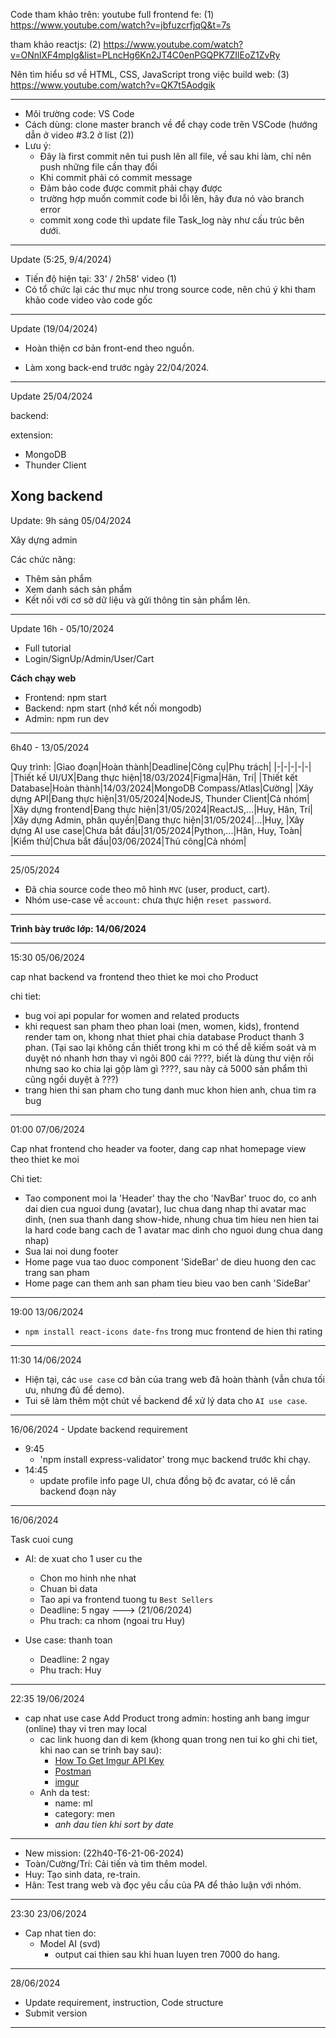 Code tham khảo trên: youtube
full frontend fe: (1) https://www.youtube.com/watch?v=jbfuzcrfjqQ&t=7s

tham khảo reactjs: (2) https://www.youtube.com/watch?v=ONnlXF4mpIg&list=PLncHg6Kn2JT4C0enPGQPK7ZIlEoZ1ZvRy

Nên tìm hiểu sơ về HTML, CSS, JavaScript trong việc build web: (3) https://www.youtube.com/watch?v=QK7t5Aodgik

---

- Môi trường code: VS Code
- Cách dùng:
  clone master branch về để chạy code trên VSCode
  (hướng dẫn ở video #3.2 ở list (2))
- Lưu ý:
  - Đây là first commit nên tui push lên all file, về sau khi làm, chỉ nên push những file cần thay đổi
  - Khi commit phải có commit message
  - Đảm bảo code được commit phải chạy được
  - trường hợp muốn commit code bi lỗi lên, hãy đưa nó vào branch error
  - commit xong code thì update file Task_log này như cấu trúc bên dưới.

---

Update (5:25, 9/4/2024)

- Tiến độ hiện tại: 33' / 2h58' video (1)
- Có tổ chức lại các thư mục như trong source code, nên chú ý khi tham khảo code video vào code gốc

---

Update (19/04/2024)

- Hoàn thiện cơ bản front-end theo nguồn.

- Làm xong back-end trước ngày 22/04/2024.

---

Update 25/04/2024

backend:

extension:

- MongoDB
- Thunder Client

## **Xong backend**

Update: 9h sáng 05/04/2024

Xây dựng admin

Các chức năng:

- Thêm sản phẩm
- Xem danh sách sản phẩm
- Kết nối với cơ sở dữ liệu và gửi thông tin sản phẩm lên.

---

Update 16h - 05/10/2024

- Full tutorial
- Login/SignUp/Admin/User/Cart

**Cách chạy web**

- Frontend: npm start
- Backend: npm start (nhớ kết nối mongodb)
- Admin: npm run dev

---

6h40 - 13/05/2024

Quy trình:
|Giao đoạn|Hoàn thành|Deadline|Công cụ|Phụ trách|
|-|-|-|-|-|
|Thiết kế UI/UX|Đang thực hiện|18/03/2024|Figma|Hân, Trí|
|Thiết kết Database|Hoàn thành|14/03/2024|MongoDB Compass/Atlas|Cường|
|Xây dựng API|Đang thực hiện|31/05/2024|NodeJS, Thunder Client|Cả nhóm|
|Xây dựng frontend|Đang thực hiện|31/05/2024|ReactJS,...|Huy, Hân, Trí|
|Xây dựng Admin, phân quyền|Đang thực hiện|31/05/2024|...|Huy,
|Xây dựng AI use case|Chưa bắt đầu|31/05/2024|Python,...|Hân, Huy, Toàn|
|Kiểm thử|Chưa bắt đầu|03/06/2024|Thủ công|Cả nhóm|

---

25/05/2024

- Đã chia source code theo mô hình `MVC` (user, product, cart).
- Nhóm use-case về `account`: chưa thực hiện `reset password`.

---

**Trình bày trước lớp: 14/06/2024**

---

15:30 05/06/2024

cap nhat backend va frontend theo thiet ke moi cho Product

chi tiet:

- bug voi api popular for women and related products
- khi request san pham theo phan loai (men, women, kids), frontend render tam on, khong nhat thiet phai chia database Product thanh 3 phan. (Tại sao lại không cần thiết trong khi m có thể dễ kiếm soát và m duyệt nó nhanh hơn thay vì ngôi 800 cái ????, biết là dùng thư viện rồi nhưng sao ko chia lại gộp làm gì ????, sau này cả 5000 sản phẩm thì cũng ngồi duyệt à ???)
- trang hien thi san pham cho tung danh muc khon hien anh, chua tim ra bug

---

01:00 07/06/2024

Cap nhat frontend cho header va footer, dang cap nhat homepage view theo thiet ke moi

Chi tiet:

- Tao component moi la 'Header' thay the cho 'NavBar' truoc do, co anh dai dien cua nguoi dung (avatar), luc chua dang nhap thi avatar mac dinh, (nen sua thanh dang show-hide, nhung chua tim hieu nen hien tai la hard code bang cach de 1 avatar mac dinh cho nguoi dung chua dang nhap)
- Sua lai noi dung footer
- Home page vua tao duoc component 'SideBar' de dieu huong den cac trang san pham
- Home page can them anh san pham tieu bieu vao ben canh 'SideBar'

---

19:00 13/06/2024

- `npm install react-icons date-fns` trong muc frontend de hien thi rating

---

11:30 14/06/2024

- Hiện tại, các `use case` cơ bản của trang web đã hoàn thành (vẫn chưa tối ưu, nhưng đủ để demo).
- Tui sẽ làm thêm một chút về backend để xử lý data cho `AI use case`.

---

16/06/2024 - Update backend requirement
+ 9:45 
  - 'npm install express-validator' trong mục backend trước khi chạy.
+ 14:45
  - update profile info page UI, chưa đồng bộ đc avatar, có lẽ cần backend đoạn này  

---

16/06/2024

Task cuoi cung

- AI: de xuat cho 1 user cu the
  - Chon mo hinh nhe nhat
  - Chuan bi data
  - Tao api va frontend tuong tu `Best Sellers`
  - Deadline: 5 ngay ---> (21/06/2024)
  - Phu trach: ca nhom (ngoai tru Huy)

- Use case: thanh toan
  - Deadline: 2 ngay
  - Phu trach: Huy

---
22:35 19/06/2024

- cap nhat use case Add Product trong admin: hosting anh bang imgur (online) thay vi tren may local
  - cac link huong dan di kem (khong quan trong nen tui ko ghi chi tiet, khi nao can se trinh bay sau):
    - [How To Get Imgur API Key](https://www.youtube.com/watch?v=Xu8zhInwn8A)
    - [Postman](https://www.postman.com/)
    - [imgur](https://imgur.com/)
  - Anh da test:
    - name: ml
    - category: men
    - *anh dau tien khi sort by date*
  

---
  
  - New mission: (22h40-T6-21-06-2024)
  - Toàn/Cường/Trí: Cải tiến và tìm thêm model.
  - Huy: Tạo sinh data, re-train.
  - Hân: Test trang web và đọc yêu cầu của PA để thảo luận với nhóm.

---

23:30 23/06/2024
- Cap nhat tien do:
  - Model AI (svd)
    - output cai thien sau khi huan luyen tren 7000 do hang.

---

28/06/2024
- Update requirement, instruction, Code structure
- Submit version

---
